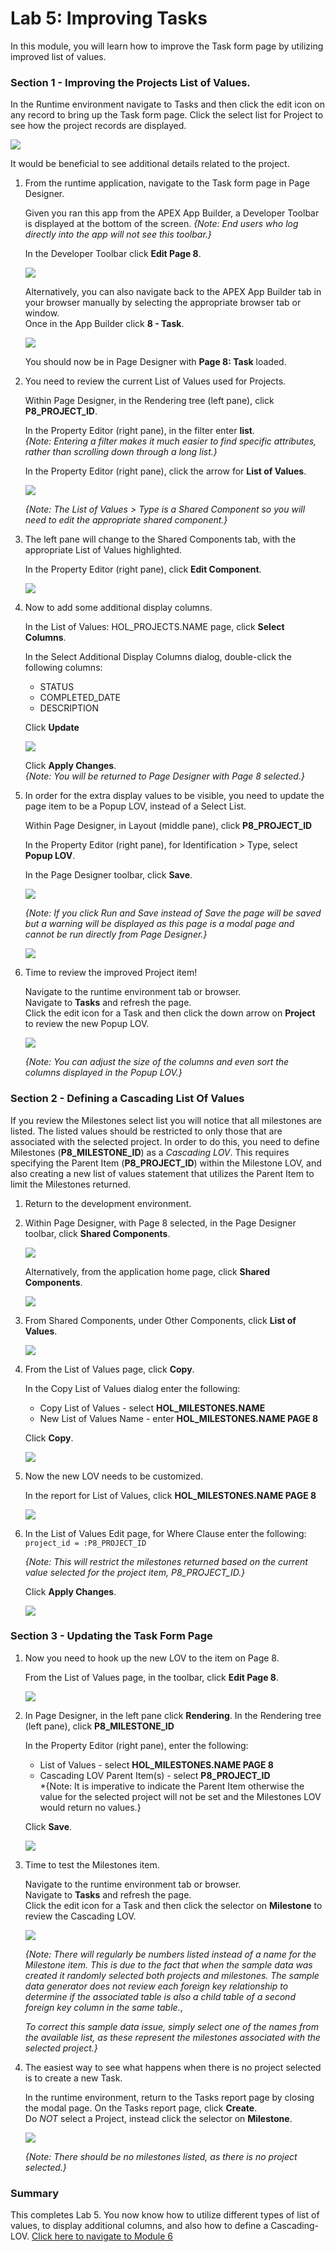 # Lab 5: Improving Tasks

In this module, you will learn how to improve the Task form page by utilizing improved list of values.

### **Section 1** - Improving the Projects List of Values.
In the Runtime environment navigate to Tasks and then click the edit icon on any record to bring up the Task form page. Click the select list for Project to see how the project records are displayed.

![](images/5/project-list.png)

It would be beneficial to see additional details related to the project.

1. From the runtime application, navigate to the Task form page in Page Designer.

    Given you ran this app from the APEX App Builder, a Developer Toolbar is displayed at the bottom of the screen. *{Note: End users who log directly into the app will not see this toolbar.}* 

    In the Developer Toolbar click **Edit Page 8**.

    ![](images/5/dev-toolbar.png)
    
    Alternatively, you can also navigate back to the APEX App Builder tab in your browser manually by selecting the appropriate browser tab or window.   
    Once in the App Builder click **8 - Task**.

    ![](images/5/alt-app-builder.png)
    
    You should now be in Page Designer with **Page 8: Task** loaded.
    

2. You need to review the current List of Values used for Projects.

    Within Page Designer, in the Rendering tree (left pane), click **P8\_PROJECT_ID**. 
    
    In the Property Editor (right pane), in the filter enter **list**.      
    *{Note: Entering a filter makes it much easier to find specific attributes, rather than scrolling down through a long list.}*
    
    In the Property Editor (right pane), click the arrow for **List of Values**.

    ![](images/5/go-lov.png)
    
    *{Note: The List of Values > Type is a _Shared Component_ so you will need to edit the appropriate shared component.}*
    
3. The left pane will change to the Shared Components tab, with the appropriate List of Values highlighted.
    
    In the Property Editor (right pane), click **Edit Component**. 

    ![](images/5/go-component.png)

4. Now to add some additional display columns.

    In the List of Values: HOL_PROJECTS.NAME page, click **Select Columns**.
    
    In the Select Additional Display Columns dialog, double-click the following columns:
    -   STATUS
    -   COMPLETED_DATE
    -   DESCRIPTION

    Click **Update**

    ![](images/5/add-columns.png)
    
    Click **Apply Changes**.    
    *{Note: You will be returned to Page Designer with Page 8 selected.}*

5. In order for the extra display values to be visible, you need to update the page item to be a Popup LOV, instead of a Select List.

    Within Page Designer, in Layout (middle pane), click **P8\_PROJECT_ID**
    
    In the Property Editor (right pane), for Identification > Type, select **Popup LOV**.
    
    In the Page Designer toolbar, click **Save**.

    ![](images/5/set-popup-lov.png)
    
    *{Note: If you click _Run and Save_ instead of _Save_ the page will be saved but a warning will be displayed as this page is a modal page and cannot be run directly from Page Designer.}*

    ![](images/5/run-save.png)

6. Time to review the improved Project item!

    Navigate to the runtime environment tab or browser.     
    Navigate to **Tasks** and refresh the page.     
    Click the edit icon for a Task and then click the down arrow on **Project** to review the new Popup LOV.

    ![](images/5/new-proj-lov.png)

    *{Note: You can adjust the size of the columns and even sort the columns displayed in the Popup LOV.}*
    
### **Section 2** - Defining a Cascading List Of Values
If you review the Milestones select list you will notice that all milestones are listed. The listed values should be restricted to only those that are associated with the selected project. In order to do this, you need to define Milestones (**P8\_MILESTONE_ID**) as a _Cascading LOV_. This requires specifying the Parent Item (**P8\_PROJECT_ID**) within the Milestone LOV, and also creating a new list of values statement that utilizes the Parent Item to limit the Milestones returned.

1. Return to the development environment.
2. Within Page Designer, with Page 8 selected, in the Page Designer toolbar, click **Shared Components**.

    ![](images/5/go-shared.png)
    
    Alternatively, from the application home page, click **Shared Components**.

    ![](images/5/alt-go-shared.png)
    
3. From Shared Components, under Other Components, click **List of Values**.

    ![](images/5/go-shared-lov.png)

4. From the List of Values page, click **Copy**.

    In the Copy List of Values dialog enter the following:
    - Copy List of Values - select **HOL_MILESTONES.NAME**
    - New List of Values Name - enter **HOL_MILESTONES.NAME PAGE 8**
    
    Click **Copy**.
 
    ![](images/5/copy-lov.png)

5. Now the new LOV needs to be customized.

    In the report for List of Values, click **HOL_MILESTONES.NAME PAGE 8**  
 
    ![](images/5/go-p8-lov.png)

6. In the List of Values Edit page, for Where Clause enter the following:
    ```project_id = :P8_PROJECT_ID```   
    
    *{Note: This will restrict the milestones returned based on the current value selected for the project item, _P8\_PROJECT\_ID_.}*
    
    Click **Apply Changes**.
    
    ![](images/5/set-p8-lov.png)    
    
### **Section 3** - Updating the Task Form Page
1. Now you need to hook up the new LOV to the item on Page 8.  

    From the List of Values page, in the toolbar, click **Edit Page 8**.

    ![](images/5/go-page8.png)

2. In Page Designer, in the left pane click **Rendering**.
    In the Rendering tree (left pane), click **P8\_MILESTONE_ID**
    
    In the Property Editor (right pane), enter the following:
    - List of Values - select **HOL_MILESTONES.NAME PAGE 8**
    - Cascading LOV Parent Item(s) - select **P8\_PROJECT_ID**  
    *{Note: It is imperative to indicate the Parent Item otherwise the value for the selected project will not be set and the Milestones LOV would return no values.}
    
    Click **Save**.

    ![](images/5/set-milestone-lov.png)

3. Time to test the Milestones item.


    Navigate to the runtime environment tab or browser.     
    Navigate to **Tasks** and refresh the page.     
    Click the edit icon for a Task and then click the selector on **Milestone** to review the Cascading LOV.

    ![](images/5/new-milestone-lov.png)    

    *{Note: There will regularly be numbers listed instead of a name for the Milestone item. This is due to the fact that when the sample data was created it randomly selected both projects and milestones. The sample data generator does not review each foreign key relationship to determine if the associated table is also a child table of a second foreign key column in the same table.*,
    
    *To correct this sample data issue, simply select one of the names from the available list, as these represent the milestones associated with the selected project.}*

4. The easiest way to see what happens when there is no project selected is to create a new Task.

    In the runtime environment, return to the Tasks report page by closing the modal page. 
    On the Tasks report page, click **Create**.     
    Do _NOT_ select a Project, instead click the selector on **Milestone**.

    ![](images/5/create-task.png)    

    *{Note: There should be no milestones listed, as there is no project selected.}*
    
### **Summary**

This completes Lab 5. You now know how to utilize different types of list of values, to display additional columns, and also how to define a Cascading-LOV. [Click here to navigate to Module 6](6-improving-todos.md) 
